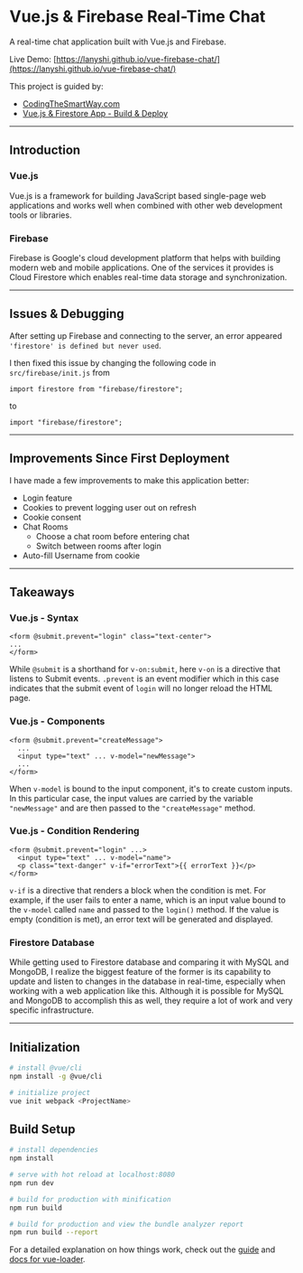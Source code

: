 # Vue.js & Firebase Real-Time Chat

A real-time chat application built with Vue.js and Firebase.

Live Demo: [https://lanyshi.github.io/vue-firebase-chat/](https://lanyshi.github.io/vue-firebase-chat/)

This project is guided by:
* [CodingTheSmartWay.com](https://codingthesmartway.com/building-a-real-time-chat-application-with-vue-js-and-firebase-part-1/)
* [Vue.js & Firestore App - Build & Deploy](https://www.youtube.com/watch?v=sYNjEzcOTOs&list=PLillGF-RfqbYsOOycB67Raf9dwmL6Y31M&index=1)
----
## Introduction
### Vue.js
Vue.js is a framework for building JavaScript based single-page web applications and works well when combined with other
web development tools or libraries.

### Firebase
Firebase is Google's cloud development platform that helps with building modern web and mobile applications.
One of the services it provides is Cloud Firestore which enables real-time data storage and synchronization.

----
## Issues & Debugging
After setting up Firebase and connecting to the server, an error appeared ```'firestore' is defined but never used```.

I then fixed this issue by changing the following code in ```src/firebase/init.js``` from
```vue
import firestore from "firebase/firestore";
```
to
```vue
import "firebase/firestore";
```
----
## Improvements Since First Deployment
I have made a few improvements to make this application better:
* Login feature
* Cookies to prevent logging user out on refresh
* Cookie consent
* Chat Rooms
  * Choose a chat room before entering chat
  * Switch between rooms after login
* Auto-fill Username from cookie
----
## Takeaways
### Vue.js - Syntax
```vue
<form @submit.prevent="login" class="text-center">
...
</form>
```
While ```@submit``` is a shorthand for ```v-on:submit```, here ```v-on``` is a directive that listens to Submit events.
```.prevent``` is an event modifier which in this case indicates that the submit event of ```login``` will no longer
reload the HTML page.

### Vue.js - Components
```vue
<form @submit.prevent="createMessage">
  ...
  <input type="text" ... v-model="newMessage">
  ...
</form>
```
When ```v-model``` is bound to the input component, it's to create custom inputs. In this particular case, the
input values are carried by the variable ```"newMessage"``` and are then passed to the ```"createMessage"``` method.

### Vue.js - Condition Rendering
```vue
<form @submit.prevent="login" ...>
  <input type="text" ... v-model="name">
  <p class="text-danger" v-if="errorText">{{ errorText }}</p>
</form>
```
```v-if``` is a directive that renders a block when the condition is met. For example, if the user fails to enter a
name, which is an input value bound to the ```v-model``` called ```name``` and passed to the ```login()``` method.
If the value is empty (condition is met), an error text will be generated and displayed.

### Firestore Database
While getting used to Firestore database and comparing it with MySQL and MongoDB, I realize the biggest feature of the former
is its capability to update and listen to changes in the database in real-time, especially when working with a web application like
this. Although it is possible for MySQL and MongoDB to accomplish this as well, they require a lot of work and very specific
infrastructure.

----
## Initialization
```bash
# install @vue/cli
npm install -g @vue/cli

# initialize project
vue init webpack <ProjectName>
```

## Build Setup

``` bash
# install dependencies
npm install

# serve with hot reload at localhost:8080
npm run dev

# build for production with minification
npm run build

# build for production and view the bundle analyzer report
npm run build --report
```

For a detailed explanation on how things work, check out the [guide](http://vuejs-templates.github.io/webpack/) and [docs for vue-loader](http://vuejs.github.io/vue-loader).

